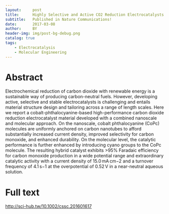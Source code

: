 ```yaml
---
layout:     post
title:      Highly Selective and Active CO2 Reduction Electrocatalysts Based on Cobalt Phthalocyanine Carbon Nanotube Hybrid Structures
subtitle:   Published in Nature Communications!
date:       2017-03-08
author:     BY
header-img: img/post-bg-debug.png
catalog: true
tags:
    - Electrocatalysis
    - Molecular Engineering
---
```


# Abstract
Electrochemical reduction of carbon dioxide with renewable energy is a sustainable way of producing carbon-neutral fuels. However, developing active, selective and stable electrocatalysts is challenging and entails material structure design and tailoring across a range of length scales. Here we report a cobalt-phthalocyanine-based high-performance carbon dioxide reduction electrocatalyst material developed with a combined nanoscale and molecular approach. On the nanoscale, cobalt phthalocyanine (CoPc) molecules are uniformly anchored on carbon nanotubes to afford substantially increased current density, improved selectivity for carbon monoxide, and enhanced durability. On the molecular level, the catalytic performance is further enhanced by introducing cyano groups to the CoPc molecule. The resulting hybrid catalyst exhibits >95% Faradaic efficiency for carbon monoxide production in a wide potential range and extraordinary catalytic activity with a current density of 15.0 mA cm−2 and a turnover frequency of 4.1 s−1 at the overpotential of 0.52 V in a near-neutral aqueous solution.

# Full text
http://sci-hub.tw/10.1002/cssc.201601617
